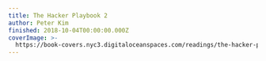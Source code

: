 ```yaml
---
title: The Hacker Playbook 2
author: Peter Kim
finished: 2018-10-04T00:00:00.000Z
coverImage: >-
  https://book-covers.nyc3.digitaloceanspaces.com/readings/the-hacker-playbook-two-01.jpg
---
```

